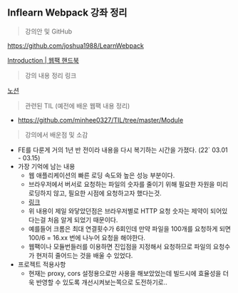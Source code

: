 ## Inflearn Webpack 강좌 정리
> 강의안 및 GitHub

https://github.com/joshua1988/LearnWebpack

[Introduction | 웹팩 핸드북](https://joshua1988.github.io/webpack-guide/guide.html)

> 강의 내용 정리 링크

[노션](https://wooden-plate-047.notion.site/Webpack-d83264f895d34571b7a4c5bf26aad8cb)

> 관련된 TIL (예전에 배운 웹팩 내용 정리)

* https://github.com/minhee0327/TIL/tree/master/Module

> 강의에서 배운점 및 소감

- FE를 다룬게 거의 1년 반 전이라 내용을 다시 복기하는 시간을 가졌다. (22` 03.01 - 03.15)
- 가장 기억에 남는 내용
  - 웹 애플리케이션의 빠른 로딩 속도와 높은 성능 부분이다.
  - 브라우저에서 버서로 요청하는 파일의 숫자를 줄이기 위해 필요한 자원을 미리 로딩하지 않고, 필요한 시점에 요청하고자 했다는것.
  - [링크](https://joshua1988.github.io/webpack-guide/motivation/problem-to-solve.html#%EC%9E%90%EB%B0%94%EC%8A%A4%ED%81%AC%EB%A6%BD%ED%8A%B8-%EB%B3%80%EC%88%98-%EC%9C%A0%ED%9A%A8-%EB%B2%94%EC%9C%84-%EB%AC%B8%EC%A0%9C00000000)
  - 위 내용이 제일 와닿았던점은 브라우저별로 HTTP 요청 숫자는 제약이 되어있다는걸 처음 알게 되었기 때문이다.
  - 예를들어 크롬은 최대 연결횟수가 6회인데 만약 파일을 100개를 요청하게 되면 100/6 = 16.xx 번에 나누어 요청을 해야한다.
  - 웹팩이나 모듈번들러를 이용하면 진입점을 지정해서 요청하므로 파일의 요청수가 현저히 줄어드는 것을 배울 수 있었다.
- 프로젝트 적용사항
  - 현재는 proxy, cors 설정용으로만 사용을 해보았었는데 빌드시에 효율성을 더욱 반영할 수 있도록 개선시켜보는쪽으로 도전하기로..